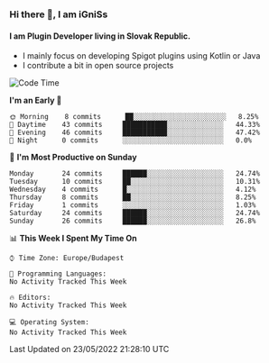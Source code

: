 ### Hi there 👋, I am iGniSs

#### I am Plugin Developer living in Slovak Republic.
- I mainly focus on developing Spigot plugins using Kotlin or Java
- I contribute a bit in open source projects

<!--START_SECTION:waka-->
![Code Time](http://img.shields.io/badge/Code%20Time-778%20hrs%2059%20mins-blue)

**I'm an Early 🐤** 

```text
🌞 Morning    8 commits      ██░░░░░░░░░░░░░░░░░░░░░░░   8.25% 
🌆 Daytime    43 commits     ███████████░░░░░░░░░░░░░░   44.33% 
🌃 Evening    46 commits     ███████████░░░░░░░░░░░░░░   47.42% 
🌙 Night      0 commits      ░░░░░░░░░░░░░░░░░░░░░░░░░   0.0%

```
📅 **I'm Most Productive on Sunday** 

```text
Monday       24 commits     ██████░░░░░░░░░░░░░░░░░░░   24.74% 
Tuesday      10 commits     ██░░░░░░░░░░░░░░░░░░░░░░░   10.31% 
Wednesday    4 commits      █░░░░░░░░░░░░░░░░░░░░░░░░   4.12% 
Thursday     8 commits      ██░░░░░░░░░░░░░░░░░░░░░░░   8.25% 
Friday       1 commits      ░░░░░░░░░░░░░░░░░░░░░░░░░   1.03% 
Saturday     24 commits     ██████░░░░░░░░░░░░░░░░░░░   24.74% 
Sunday       26 commits     ██████░░░░░░░░░░░░░░░░░░░   26.8%

```


📊 **This Week I Spent My Time On** 

```text
⌚︎ Time Zone: Europe/Budapest

💬 Programming Languages: 
No Activity Tracked This Week

🔥 Editors: 
No Activity Tracked This Week

💻 Operating System: 
No Activity Tracked This Week

```


 Last Updated on 23/05/2022 21:28:10 UTC
<!--END_SECTION:waka-->